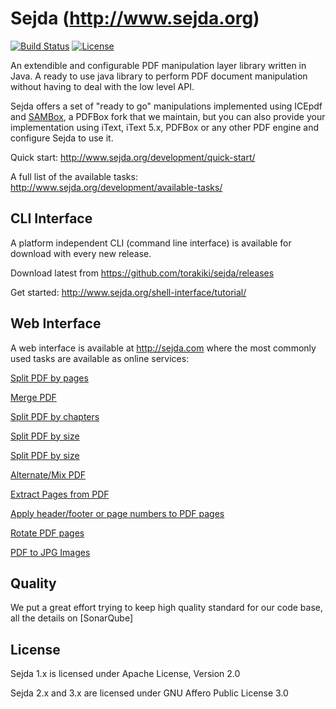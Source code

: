 Sejda (http://www.sejda.org)
=====
[![Build Status](https://travis-ci.org/torakiki/sejda.png)](https://travis-ci.org/torakiki/sejda)
[![License](http://img.shields.io/badge/license-AGPLv3-blue.svg)](http://www.gnu.org/licenses/agpl-3.0.html)

An extendible and configurable PDF manipulation layer library written in Java. A ready to use java library to perform PDF document manipulation without having to deal with the low level API.

Sejda offers a set of "ready to go" manipulations implemented using ICEpdf and [SAMBox](https://github.com/torakiki/sambox), a PDFBox fork that we maintain, but you can also provide your implementation using iText, iText 5.x, PDFBox or any other PDF engine and configure Sejda to use it.

Quick start: http://www.sejda.org/development/quick-start/

A full list of the available tasks: http://www.sejda.org/development/available-tasks/

CLI Interface
----
A platform independent CLI (command line interface) is available for download with every new release.

Download latest from https://github.com/torakiki/sejda/releases

Get started: http://www.sejda.org/shell-interface/tutorial/

Web Interface
----
A web interface is available at http://sejda.com where the most commonly used tasks are available as online services:

[Split PDF by pages](http://sejda.com/split-pdf)

[Merge PDF](http://sejda.com/merge-pdf)

[Split PDF by chapters](http://sejda.com/split-pdf-by-bookmarks)

[Split PDF by size](http://sejda.com/split-pdf-by-size)

[Split PDF by size](http://sejda.com/split-pdf-by-size)

[Alternate/Mix PDF](http://sejda.com/merge-pdf)

[Extract Pages from PDF](http://sejda.com/extract-pdf-pages)

[Apply header/footer or page numbers to PDF pages](http://sejda.com/header-footer-pdf)

[Rotate PDF pages](http://sejda.com/rotate-pdf-pages)

[PDF to JPG Images](http://sejda.com/pdf-to-jpg)

Quality
----
We put a great effort trying to keep high quality standard for our code base, all the details on [SonarQube]

License
----

Sejda 1.x is licensed under Apache License, Version 2.0

Sejda 2.x and 3.x are licensed under GNU Affero Public License 3.0 

